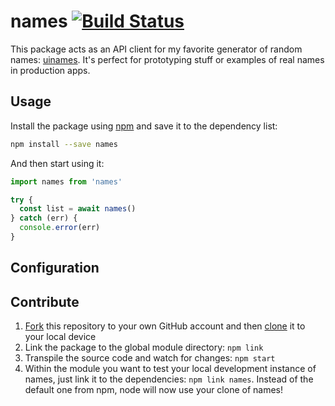 # names [![Build Status](https://travis-ci.org/leo/names.svg?branch=master)](https://travis-ci.org/leo/names)

This package acts as an API client for my favorite generator of random names: [uinames](http://uinames.com). It's perfect for prototyping stuff or examples of real names in production apps.

## Usage

Install the package using [npm](https://www.npmjs.com) and save it to the dependency list:

```bash
npm install --save names
```

And then start using it:

```js
import names from 'names'

try {
  const list = await names()
} catch (err) {
  console.error(err)
}
```

## Configuration

## Contribute

1. [Fork](https://help.github.com/articles/fork-a-repo/) this repository to your own GitHub account and then [clone](https://help.github.com/articles/cloning-a-repository/) it to your local device
2. Link the package to the global module directory: `npm link`
3. Transpile the source code and watch for changes: `npm start`
4. Within the module you want to test your local development instance of names, just link it to the dependencies: `npm link names`. Instead of the default one from npm, node will now use your clone of names!
